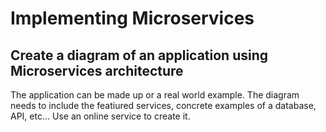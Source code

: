 # Implementing Microservices

## Create a diagram of an application using Microservices architecture

The application can be made up or a real world example. The diagram needs to include the featiured services, concrete examples of a database, API, etc...
Use an online service to create it.
